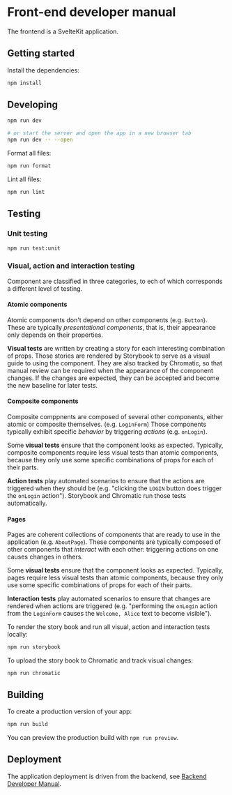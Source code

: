 <!--
SPDX-FileCopyrightText: 2023 Gonzalo Bulnes Guilpain

SPDX-License-Identifier: AGPL-3.0-or-later
-->

# Front-end developer manual

The frontend is a SvelteKit application.

## Getting started

Install the dependencies:

```bash
npm install
```

## Developing

```bash
npm run dev

# or start the server and open the app in a new browser tab
npm run dev -- --open
```

Format all files:

```bash
npm run format
```

Lint all files:

```bash
npm run lint
```

## Testing

### Unit testing

```bash
npm run test:unit
```

### Visual, action and interaction testing

Component are classified in three categories, to ech of which corresponds a different level of testing.

#### Atomic components

Atomic components don't depend on other components (e.g. `Button`). These are typically _presentational components_, that is, their appearance only depends on their properties.

**Visual tests** are written by creating a story for each interesting combination of props. Those stories are rendered by Storybook to serve as a visual guide to using the component. They are also tracked by Chromatic, so that manual review can be required when the appearance of the component changes. If the changes are expected, they can be accepted and become the new baseline for later tests.

#### Composite components

Composite comppnents are composed of several other components, either atomic or composite themselves. (e.g. `LoginForm`) Those components typically exhibit specific _behavior_ by triggering _actions_ (e.g. `onLogin`).

Some **visual tests** ensure that the component looks as expected. Typically, composite components require less visual tests than atomic components, because they only use some specific combinations of props for each of their parts.

**Action tests** play automated scenarios to ensure that the actions are triggered when they should be (e.g. "clicking the `LOGIN` button does trigger the `onLogin` action"). Storybook and Chromatic run those tests automatically.

#### Pages

Pages are coherent collections of components that are ready to use in the application (e.g. `AboutPage`). These components are typically composed of other components that _interact_ with each other: triggering actions on one causes changes in others.

Some **visual tests** ensure that the component looks as expected. Typically, pages require less visual tests than atomic components, because they only use some specific combinations of props for each of their parts.

**Interaction tests** play automated scenarios to ensure that changes are rendered when actions are triggered (e.g. "performing the `onLogin` action from the `LoginForm` causes the `Welcome, Alice` text to become visible").

To render the story book and run all visual, action and interaction tests locally:

```bash
npm run storybook
```

To upload the story book to Chromatic and track visual changes:

```bask
npm run chromatic
```

## Building

To create a production version of your app:

```bash
npm run build
```

You can preview the production build with `npm run preview`.

## Deployment

The application deployment is driven from the backend, see [Backend Developer Manual][bdm].

[bdm]: backend.md
